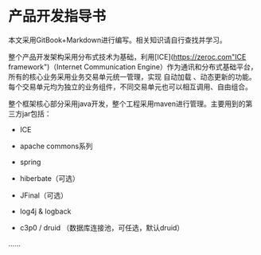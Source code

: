 # 产品开发指导书

本文采用GitBook+Markdown进行编写。相关知识请自行查找并学习。

整个产品开发架构采用分布式技术为基础，利用[ICE](https://zeroc.com"ICE framework")（Internet Communication Engine）作为通讯和分布式基础平台，所有的核心业务采用业务交易单元统一管理，实现 自动加载 、动态更新的功能。每个交易单元均为独立的业务组件，不同交易单元也可以相互调用、自由组合。

整个框架核心部分采用java开发，整个工程采用maven进行管理。主要用到的第三方jar包括：

* ICE

* apache commons系列

* spring

* hiberbate（可选）

* JFinal（可选）

* log4j & logback

* c3p0 \/ druid （数据库连接池，可任选，默认druid）


......

